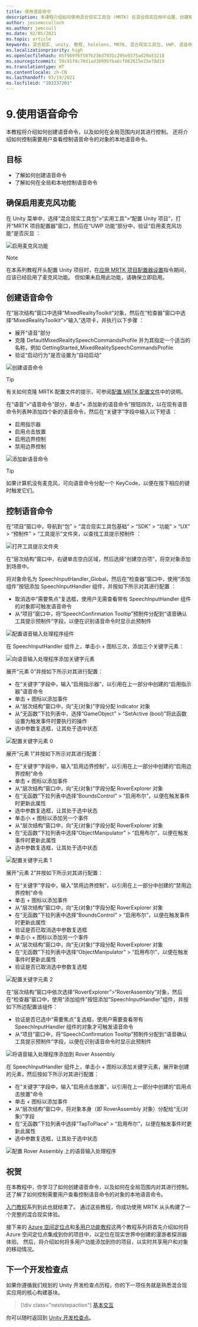 ```yaml
---
title: 使用语音命令
description: 本课程介绍如何使用混合现实工具包 (MRTK) 在混合现实应用中设置、创建和使用语音命令。
author: jessemcculloch
ms.author: jemccull
ms.date: 02/05/2021
ms.topic: article
keywords: 混合现实, unity, 教程, hololens, MRTK, 混合现实工具包, UWP, 语音命令, 语音输入
ms.localizationpriority: high
ms.openlocfilehash: 65f989f6f587b236d7931c295e9375ad20a53218
ms.sourcegitcommit: 59c91f8c70d1ad30995fba6cf862615e25e78d10
ms.translationtype: HT
ms.contentlocale: zh-CN
ms.lasthandoff: 03/19/2021
ms.locfileid: "102237201"
---
```

# <a name="9-using-speech-commands"></a>9.使用语音命令

本教程将介绍如何创建语音命令，以及如何在全局范围内对其进行控制。 还将介绍如何控制需要用户查看控制语音命令的对象的本地语音命令。

## <a name="objectives"></a>目标

* 了解如何创建语音命令
* 了解如何在全局和本地控制语音命令

## <a name="ensuring-the-microphone-capability-is-enabled"></a>确保启用麦克风功能

在 Unity 菜单中，选择“混合现实工具包”>“实用工具”>“配置 Unity 项目”，打开“MRTK 项目配置器”窗口，然后在“UWP 功能”部分中，验证“启用麦克风功能”是否灰显   ：

![启用麦克风功能](images/mr-learning-base/base-09-section1-step1-1.png)

> [!NOTE]
> 在本系列教程开头配置 Unity 项目时，在[应用 MRTK 项目配置器设置](mr-learning-base-02.md#creating-and-configuring-the-scene)指令期间，应该已经启用了麦克风功能。 但如果未启用此功能，请确保立即启用。

## <a name="creating-speech-commands"></a>创建语音命令

在“层次结构”窗口中选择“MixedRealityToolkit”对象，然后在“检查器”窗口中选择“MixedRealityToolkit”>“输入”选项卡，并执行以下步骤 ：

* 展开“语音”部分
* 克隆 DefaultMixedRealitySpeechCommandsProfile 并为其指定一个适当的名称，例如 GettingStarted_MixedRealitySpeechCommandsProfile
* 验证“启动行为”是否设置为“自动启动” 

![创建语音命令](images/mr-learning-base/base-09-section2-step1-1.png)

> [!TIP]
> 有关如何克隆 MRTK 配置文件的提示，可参阅[配置 MRTK 配置文件](mr-learning-base-03.md)中的说明。

在“语音”>“语音命令”部分，单击“+ 添加新的语音命令”按钮四次，以在现有语音命令列表种添加四个新的语音命令，然后在“关键字”字段中输入以下短语  ：

* 启用指示器
* 启用点击放置
* 启用边界控制
* 禁用边界控制

![添加新语音命令](images/mr-learning-base/base-09-section2-step1-2.png)

> [!TIP]
> 如果计算机没有麦克风，可向语音命令分配一个 KeyCode，以便在按下相应的键时触发它们。

## <a name="controlling-speech-commands"></a>控制语音命令

在“项目”窗口中，导航到“包” > “混合现实工具包基础” > “SDK” > “功能” > “UX” > “预制件” > “工具提示”文件夹，以查找工具提示预制件      ：

![打开工具提示文件夹](images/mr-learning-base/base-09-section3-step1-1.png)

在“层次结构”窗口中，右键单击空白区域，然后选择“创建空白项”，将空对象添加到场景中。

将对象命名为 SpeechInputHandler_Global，然后在“检查器”窗口中，使用“添加组件”按钮添加 SpeechInputHandler 组件，并按如下所示对其进行配置  ：

* 取消选中“需要焦点”复选框，使用户无需查看带有 SpeechInputHandler 组件的对象即可触发语音命令 
* 从“项目”窗口中，将“SpeechConfirmation Tooltip”预制件分配到“语音确认工具提示预制件”字段，以便在识别语音命令时显示此预制件 

![配置语音输入处理程序组件](images/mr-learning-base/base-09-section3-step1-2.png)

在 SpeechInputHandler 组件上，单击小 + 图标三次，添加三个关键字元素：

![向语音输入处理程序添加关键字元素](images/mr-learning-base/base-09-section3-step1-3.png)

展开“元素 0”并按如下所示对其进行配置：

* 在“关键字”字段中，输入“启用指示器”，以引用在上一部分中创建的“启用指示器”语音命令 
* 单击 + 图标以添加事件
* 从“层次结构”窗口中，向“无(对象)”字段分配 Indicator 对象 
* 从“无函数”下拉列表中，选择“GameObject” > “SetActive (bool)”将此函数设置为触发事件时要执行的操作  
* 选中参数复选框，让其处于选中状态

![配置关键字元素 0](images/mr-learning-base/base-09-section3-step1-4.png)

展开“元素 1”并按如下所示对其进行配置：

* 在“关键字”字段中，输入“启用边界控制”，以引用在上一部分中创建的“启用边界控制”命令 
* 单击 + 图标以添加事件
* 从“层次结构”窗口中，向“无(对象)”字段分配 RoverExplorer 对象 
* 在“无函数”下拉列表中选择“BoundsControl” > “启用布尔”，以便在触发事件时更新此属性  
* 选中参数复选框，让其处于选中状态
* 单击小 + 图标以添加另一个事件
* 从“层次结构”窗口中，向“无(对象)”字段分配 RoverExplorer 对象 
* 在“无函数”下拉列表中选择“ObjectManipulator” > “启用布尔”，以便在触发事件时更新此属性  
* 选中参数复选框，让其处于选中状态

![配置关键字元素 1](images/mr-learning-base/base-09-section3-step1-5.png)

展开“元素 2”并按如下所示对其进行配置：

* 在“关键字”字段中，输入“禁用边界控制”，以引用在上一部分中创建的“禁用边界控制”命令 
* 单击 + 图标以添加事件
* 从“层次结构”窗口中，向“无(对象)”字段分配 RoverExplorer 对象 
* 在“无函数”下拉列表中选择“BoundsControl” > “启用布尔”，以便在触发事件时更新此属性  
* 验证是否已取消选中参数复选框
* 单击小 + 图标以添加另一个事件
* 从“层次结构”窗口中，向“无(对象)”字段分配 RoverExplorer 对象 
* 在“无函数”下拉列表中选择“ObjectManipulator” > “启用布尔”，以便在触发事件时更新此属性  
* 验证是否已取消选中参数复选框

![配置关键字元素 2](images/mr-learning-base/base-09-section3-step1-6.png)

在“层次结构”窗口中依次选择“RoverExplorer”>“RoverAssembly”对象，然后在“检查器”窗口中，使用“添加组件”按钮添加“SpeechInputHandler”组件，并按如下所述配置该组件：  

* 验证是否已选中“需要焦点”复选框，使用户需要查看带有 SpeechInputHandler 组件的对象才可触发语音命令 
* 从“项目”窗口中，将“SpeechConfirmation Tooltip”预制件分配到“语音确认工具提示预制件”字段，以便在识别语音命令时显示此预制件 

![将语音输入处理程序添加到 Rover Assembly](images/mr-learning-base/base-09-section3-step1-7.png)

在 SpeechInputHandler 组件上，单击小 + 图标以添加关键字元素，展开新创建的元素，然后按如下所示对其进行配置：

* 在“关键字”字段中，输入“启用点击放置”，以引用在上一部分中创建的“启用点击放置”命令 
* 单击 + 图标以添加事件
* 从“层次结构”窗口中，将对象本身（即 RoverAssembly 对象）分配给“无(对象)”字段 
* 在“无函数”下拉列表中选择“TapToPlace” > “启用布尔”，以便在触发事件时更新此属性  
* 选中参数复选框，让其处于选中状态

![配置 Rover Assembly 上的语音输入处理程序](images/mr-learning-base/base-09-section3-step1-8.png)

## <a name="congratulations"></a>祝贺

在本教程中，你学习了如何创建语音命令，以及如何在全局范围内对其进行控制。 还了解了如何控制需要用户查看控制语音命令的对象的本地语音命令。

[入门教程](mr-learning-base-01.md)系列到此也就结束了。 通过这些教程，你成功使用 MRTK 从头构建了一个完整的混合现实体验。

接下来的 [Azure 空间定位点](mr-learning-asa-01.md)和[多用户功能教程](mr-learning-sharing-01.md)这两个教程系列将首先介绍如何将 Azure 空间定位点集成到你的项目中，以定位在现实世界中创建的漫游者探测器体验。 然后，将介绍如何将多用户功能添加到你的项目，以实时共享用户和对象的移动情况。

## <a name="next-development-checkpoint"></a>下一个开发检查点

如果你遵循我们规划的 Unity 开发检查点历程，你的下一项任务就是熟悉混合现实应用的核心构建基块。

> [!div class="nextstepaction"]
> [基本交互](../mrtk-101.md)

你可以随时返回到 [Unity 开发检查点](../unity-development-overview.md#1-getting-started)。
